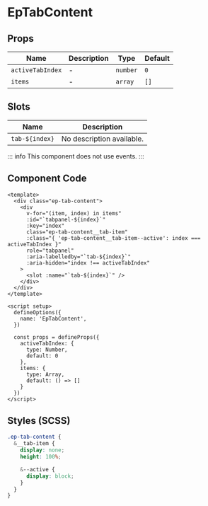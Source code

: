 # EpTabContent



## Props
| Name | Description | Type | Default |
|------|-------------|------|---------|
| `activeTabIndex` | - | `number` | `0` |
| `items` | - | `array` | `[]` |

## Slots
| Name | Description |
|------|-------------|
| ``tab-${index}`` | No description available. |


::: info
This component does not use events.
:::

## Component Code

```vue
<template>
  <div class="ep-tab-content">
    <div
      v-for="(item, index) in items"
      :id="`tabpanel-${index}`"
      :key="index"
      class="ep-tab-content__tab-item"
      :class="{ 'ep-tab-content__tab-item--active': index === activeTabIndex }"
      role="tabpanel"
      :aria-labelledby="`tab-${index}`"
      :aria-hidden="index !== activeTabIndex"
    >
      <slot :name="`tab-${index}`" />
    </div>
  </div>
</template>

<script setup>
  defineOptions({
    name: 'EpTabContent',
  })

  const props = defineProps({
    activeTabIndex: {
      type: Number,
      default: 0
    },
    items: {
      type: Array,
      default: () => []
    }
  })
</script>
```

## Styles (SCSS)

```scss
.ep-tab-content {
  &__tab-item {
    display: none;
    height: 100%;

    &--active {
      display: block;
    }
  }
}
```